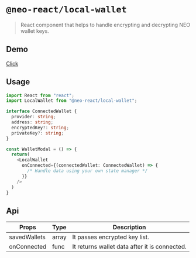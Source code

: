 # `@neo-react/local-wallet`

> React component that helps to handle encrypting and decrypting NEO wallet keys.

## Demo
[Click](https://codesandbox.io/s/neo-reactlocal-wallet-yfcvd)

## Usage

```typescript
import React from "react";
import LocalWallet from "@neo-react/local-wallet";

interface ConnectedWallet {
  provider: string;
  address: string;
  encryptedKey?: string;
  privateKey?: string;
}

const WalletModal = () => {
  return(
    <LocalWallet 
      onConnected={(connectedWallet: ConnectedWallet) => {
        /* Handle data using your own state manager */
      }} 
    />
  )
}
```

## Api

| Props | Type | Description |
| --- | ---  | --- |
| savedWallets | array | It passes encrypted key list.
| onConnected | func | It returns wallet data after it is connected.

